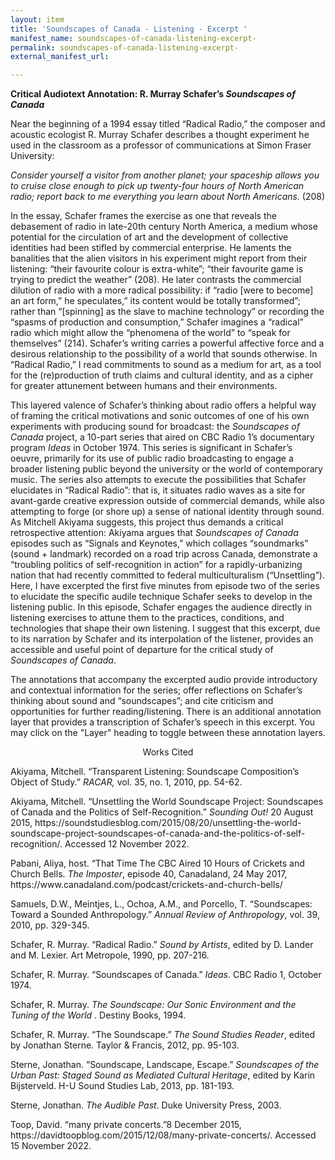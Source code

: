 ```yaml
---
layout: item
title: 'Soundscapes of Canada - Listening - Excerpt '
manifest_name: soundscapes-of-canada-listening-excerpt-
permalink: soundscapes-of-canada-listening-excerpt-
external_manifest_url: 

---
```

<!-- Add an essay or interpretive material below this line,
using HTML or markdown.  Do not modify this file above this line -->
<div class="container">
  <p><b>Critical Audiotext Annotation: R. Murray Schafer’s <em>Soundscapes of Canada</em></b></p>
<p>Near the beginning of a 1994 essay titled “Radical Radio,” the composer and acoustic ecologist R. Murray Schafer describes a thought experiment he used in the classroom as a professor of communications at Simon Fraser University: </p>
<p><em>Consider yourself a visitor from another planet; your spaceship allows you to cruise close enough to pick up twenty-four hours of North American radio; report back to me everything you learn about North Americans.</em> (208)</p>
<p></p>
<p>In the essay, Schafer frames the exercise as one that reveals the debasement of radio in late-20th century North America, a medium whose potential for the circulation of art and the development of collective identities had been stifled by commercial enterprise. He laments the banalities that the alien visitors in his experiment might report from their listening: “their favourite colour is extra-white”; “their favourite game is trying to predict the weather” (208). He later contrasts the commercial dilution of radio with a more radical possibility: if “radio [were to become] an art form,” he speculates,” its content would be totally transformed”; rather than “[spinning] as the slave to machine technology” or recording the “spasms of production and consumption,” Schafer imagines a “radical” radio which might allow the “phenomena of the world” to “speak for themselves” (214). Schafer’s writing carries a powerful affective force and a desirous relationship to the possibility of a world that sounds otherwise. In “Radical Radio,” I read commitments to sound as a medium for art, as a tool for the (re)production of truth claims and cultural identity, and as a cipher for greater attunement between humans and their environments.</p>
<p>	This layered valence of Schafer’s thinking about radio offers a helpful way of framing the critical motivations and sonic outcomes of one of his own experiments with producing sound for broadcast: the <em>Soundscapes of Canada</em> project, a 10-part series that aired on CBC Radio 1’s documentary program <em>Ideas</em> in October 1974. This series is significant in Schafer’s oeuvre, primarily for its use of public radio broadcasting to engage a broader listening public beyond the university or the world of contemporary music. The series also attempts to execute the possibilities that Schafer elucidates in “Radical Radio”: that is, it situates radio waves as a site for avant-garde creative expression outside of commercial demands, while also attempting to forge (or shore up) a sense of national identity through sound. As Mitchell Akiyama suggests, this project thus demands a critical retrospective attention: Akiyama argues that <em>Soundscapes of Canada</em> episodes such as “Signals and Keynotes,” which collages “soundmarks” (sound + landmark) recorded on a road trip across Canada, demonstrate a “troubling politics of self-recognition in action” for a rapidly-urbanizing nation that had recently committed to federal multiculturalism (“Unsettling”). Here, I have excerpted the first five minutes from episode two of the series to elucidate the specific audile technique Schafer seeks to develop in the listening public. In this episode, Schafer engages the audience directly in listening exercises to attune them to the practices, conditions, and technologies that shape their own listening. I suggest that this excerpt, due to its narration by Schafer and its interpolation of the listener, provides an accessible and useful point of departure for the critical study of <em>Soundscapes of Canada</em>.
<p>The annotations that accompany the excerpted audio provide introductory and contextual information for the series; offer reflections on Schafer’s thinking about sound and “soundscapes”; and cite criticism and opportunities for further reading/listening. There is an additional annotation layer that provides a transcription of Schafer’s speech in this excerpt. You may click on the "Layer" heading to toggle between these annotation layers.</p>
<p></p>
<div class="container">
  <p> <center> Works Cited </center> </p>
<p>Akiyama, Mitchell. “Transparent Listening: Soundscape Composition’s Object of Study.” <em> RACAR,</em> vol. 35, no. 1, 2010, pp. 54-62. </p>
<p>Akiyama, Mitchell. “Unsettling the World Soundscape Project: Soundscapes of Canada and the Politics of Self-Recognition.”<em> Sounding Out! </em> 20 August 2015, https://soundstudiesblog.com/2015/08/20/unsettling-the-world-soundscape-project-soundscapes-of-canada-and-the-politics-of-self-recognition/. Accessed 12 November 2022.</p>
<p>Pabani, Aliya, host. “That Time The CBC Aired 10 Hours of Crickets and Church Bells. <em> The Imposter</em>, episode 40, Canadaland, 24 May 2017, https://www.canadaland.com/podcast/crickets-and-church-bells/</p>
<p>Samuels, D.W., Meintjes, L., Ochoa, A.M., and Porcello, T. “Soundscapes: Toward a Sounded Anthropology.” <em>Annual Review of Anthropology</em>, vol. 39, 2010, pp. 329-345. </p>
  <p>Schafer, R. Murray. “Radical Radio.” <em>Sound by Artists</em>, edited by D. Lander and M. Lexier. Art Metropole, 1990, pp. 207-216. </p>
  <p>Schafer, R. Murray. “Soundscapes of Canada.” <em>Ideas</em>. CBC Radio 1, October 1974. </p>
  <p>Schafer, R. Murray. <em> The Soundscape: Our Sonic Environment and the Tuning of the World </em>. Destiny Books, 1994. </p>
  <p>Schafer, R. Murray. “The Soundscape.” <em>The Sound Studies Reader</em>, edited by Jonathan Sterne. Taylor & Francis, 2012, pp. 95-103. </p>
<p>Sterne, Jonathan. “Soundscape, Landscape, Escape.” <em>Soundscapes of the Urban Past: Staged Sound as Mediated Cultural Heritage</em>, edited by Karin Bijsterveld. H-U Sound Studies Lab, 2013, pp. 181-193.</p>
  <p>Sterne, Jonathan. <em> The Audible Past</em>. Duke University Press, 2003. </p>
<p>Toop, David. “many private concerts.”8 December 2015, https://davidtoopblog.com/2015/12/08/many-private-concerts/. Accessed 15 November 2022. </p>
<p></p>
<p></p>
</div>

